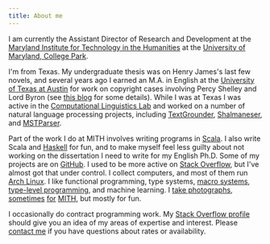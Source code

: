 ```yaml
---
title: About me
---
```


I am currently the Assistant Director of Research and Development at 
the [Maryland Institute for Technology in the Humanities](http://mith.umd.edu/)
at the [University of Maryland, College Park](http://www.umd.edu).

I'm from Texas.
My undergraduate thesis was on Henry James's last few novels, and several years ago I earned an M.A. in English at the
[University of Texas at Austin](http://www.utexas.edu/) for
work on copyright cases involving Percy Shelley and Lord Byron
(see [this blog](http://terminalirony.com/) for some details).
While I was at Texas I was active in the [Computational Linguistics Lab](http://www.utcompling.com/people/students)
and worked on a number of natural language processing projects, including
[TextGrounder](https://bitbucket.org/utcompling/textgrounder),
[Shalmaneser](http://www.coli.uni-saarland.de/projects/salsa/shal/),
and [MSTParser](https://github.com/travisbrown/mstparser).
<!--I also worked on digitization projects for the [Walt Whitman Archive](http://whitmanarchive.org/).-->

Part of the work I do at MITH involves writing programs in
[Scala](http://www.scala-lang.org/).
I also write Scala and [Haskell](http://www.haskell.org/haskellwiki/Haskell) for fun,
and to make myself feel less guilty about not working on the dissertation I need to write for my English Ph.D.
Some of my projects are on [GitHub](https://github.com/travisbrown/).
I used to be more active on [Stack Overflow](http://stackoverflow.com/users/334519/travis-brown),
but I've almost got that under control.
I collect computers, and most of them run [Arch Linux](https://www.archlinux.org/).
I like functional programming, type systems,
[macro systems](http://stackoverflow.com/tags/scala-macros/topusers),
[type-level programming](https://github.com/milessabin/shapeless),
and machine learning.
I [take photographs](http://www.flickr.com/photos/travisbrown/),
[sometimes](http://www.flickr.com/photos/travisbrown/sets/72157632492975714/)
[for](http://www.flickr.com/photos/travisbrown/sets/72157632484974739/)
[MITH](http://www.flickr.com/photos/travisbrown/sets/72157631427840226/),
but mostly for fun.

I occasionally do contract programming work.
My [Stack Overflow profile](http://stackoverflow.com/users/334519/travis-brown)
should give you an idea of my areas of expertise and interest.
Please [contact me](mailto:travisrobertbrown@gmail.com) if you have questions
about rates or availability.


